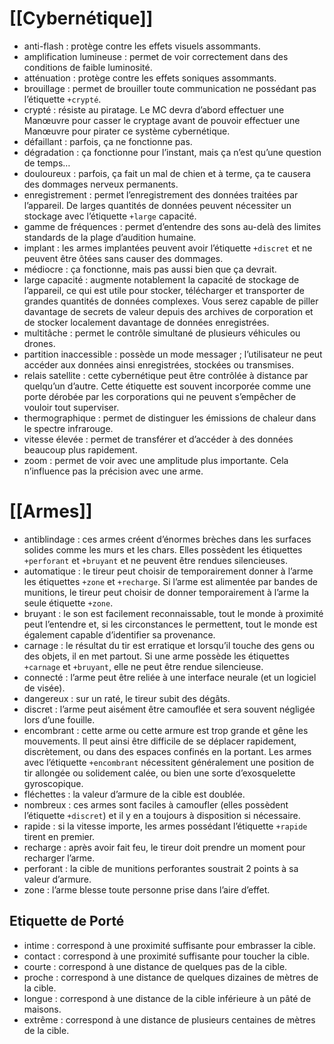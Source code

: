 # [[Cybernétique]]
+ anti-flash : protège contre les effets visuels assommants.
+ amplification lumineuse : permet de voir correctement dans des conditions de faible luminosité.
+ atténuation : protège contre les effets soniques assommants.
+ brouillage : permet de brouiller toute communication ne possédant pas l’étiquette `+crypté`.
+ crypté : résiste au piratage. Le MC devra d’abord effectuer une Manœuvre pour casser le cryptage avant de pouvoir effectuer une Manœuvre pour pirater ce système cybernétique.
+ défaillant : parfois, ça ne fonctionne pas.
+ dégradation : ça fonctionne pour l’instant, mais ça n’est qu’une question de temps…
+ douloureux : parfois, ça fait un mal de chien et à terme, ça te causera des dommages nerveux permanents.
+ enregistrement : permet l’enregistrement des données traitées par l’appareil. De larges quantités de données peuvent nécessiter un stockage avec l’étiquette `+large` capacité.
+ gamme de fréquences : permet d’entendre des sons au-delà des limites standards de la plage d’audition humaine.
+ implant : les armes implantées peuvent avoir l’étiquette `+discret` et ne peuvent être ôtées sans causer des dommages.
+ médiocre : ça fonctionne, mais pas aussi bien que ça devrait.
+ large capacité : augmente notablement la capacité de stockage de l’appareil, ce qui est utile pour stocker, télécharger et transporter de grandes quantités de données complexes. Vous serez capable de piller davantage de secrets de valeur depuis des archives de corporation et de stocker localement davantage de données enregistrées.
+ multitâche : permet le contrôle simultané de plusieurs véhicules ou drones.
+ partition inaccessible : possède un mode messager ; l’utilisateur ne peut accéder aux données ainsi enregistrées, stockées ou transmises.
+ relais satellite : cette cybernétique peut être contrôlée à distance par quelqu’un d’autre. Cette étiquette est souvent incorporée comme une porte dérobée par les corporations qui ne peuvent s’empêcher de vouloir tout superviser.
+ thermographique : permet de distinguer les émissions de chaleur dans le spectre infrarouge.
+ vitesse élevée : permet de transférer et d’accéder à des données beaucoup plus rapidement.
+ zoom : permet de voir avec une amplitude plus importante. Cela n’influence pas la précision avec une arme.

# [[Armes]]

+ antiblindage : ces armes créent d’énormes brèches dans les surfaces solides comme les murs et les chars. Elles possèdent les étiquettes `+perforant` et `+bruyant` et ne peuvent être rendues silencieuses.
+ automatique : le tireur peut choisir de temporairement donner à l’arme les étiquettes `+zone` et `+recharge`. Si l’arme est alimentée par bandes de munitions, le tireur peut choisir de donner temporairement à l’arme la seule étiquette `+zone`.
+ bruyant : le son est facilement reconnaissable, tout le monde à proximité peut l’entendre et, si les circonstances le permettent, tout le monde est également capable d’identifier sa provenance.
+ carnage : le résultat du tir est erratique et lorsqu’il touche des gens ou des objets, il en met partout. Si une arme possède les étiquettes `+carnage` et `+bruyant`, elle ne peut être rendue silencieuse.
+ connecté : l’arme peut être reliée à une interface neurale (et un logiciel de visée).
+ dangereux : sur un raté, le tireur subit des dégâts.
+ discret : l’arme peut aisément être camouflée et sera souvent négligée lors d’une fouille.
+ encombrant : cette arme ou cette armure est trop grande et gêne les mouvements. Il peut ainsi être difficile de se déplacer rapidement, discrètement, ou dans des espaces confinés en la portant. Les armes avec l’étiquette `+encombrant` nécessitent généralement une position de tir allongée ou solidement calée, ou bien une sorte d’exosquelette gyroscopique.
+ fléchettes : la valeur d’armure de la cible est doublée.
+ nombreux : ces armes sont faciles à camoufler (elles possèdent l’étiquette `+discret`) et il y en a toujours à disposition si nécessaire.
+ rapide : si la vitesse importe, les armes possédant l’étiquette `+rapide` tirent en premier.
+ recharge : après avoir fait feu, le tireur doit prendre un moment pour recharger l’arme.
+ perforant : la cible de munitions perforantes soustrait 2 points à sa valeur d’armure.
+ zone : l’arme blesse toute personne prise dans l’aire d’effet.

## Etiquette de Porté

+ intime : correspond à une proximité suffisante pour embrasser la cible.
+ contact : correspond à une proximité suffisante pour toucher la cible.
+ courte : correspond à une distance de quelques pas de la cible.
+ proche : correspond à une distance de quelques dizaines de mètres de la cible.
+ longue : correspond à une distance de la cible inférieure à un pâté de maisons.
+ extrême : correspond à une distance de plusieurs centaines de mètres de la cible.